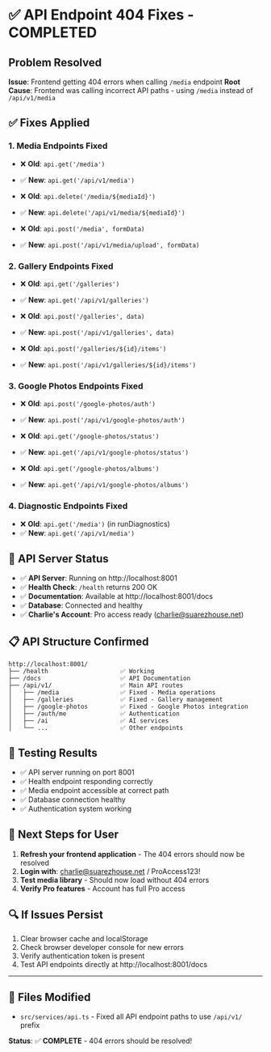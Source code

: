 # ✅ API Endpoint 404 Fixes - COMPLETED

## Problem Resolved
**Issue**: Frontend getting 404 errors when calling `/media` endpoint
**Root Cause**: Frontend was calling incorrect API paths - using `/media` instead of `/api/v1/media`

## ✅ **Fixes Applied**

### **1. Media Endpoints Fixed**
- ❌ **Old**: `api.get('/media')` 
- ✅ **New**: `api.get('/api/v1/media')`

- ❌ **Old**: `api.delete('/media/${mediaId}')`
- ✅ **New**: `api.delete('/api/v1/media/${mediaId}')`

- ❌ **Old**: `api.post('/media', formData)`
- ✅ **New**: `api.post('/api/v1/media/upload', formData)`

### **2. Gallery Endpoints Fixed**
- ❌ **Old**: `api.get('/galleries')`
- ✅ **New**: `api.get('/api/v1/galleries')`

- ❌ **Old**: `api.post('/galleries', data)`
- ✅ **New**: `api.post('/api/v1/galleries', data)`

- ❌ **Old**: `api.post('/galleries/${id}/items')`
- ✅ **New**: `api.post('/api/v1/galleries/${id}/items')`

### **3. Google Photos Endpoints Fixed**
- ❌ **Old**: `api.post('/google-photos/auth')`
- ✅ **New**: `api.post('/api/v1/google-photos/auth')`

- ❌ **Old**: `api.get('/google-photos/status')`
- ✅ **New**: `api.get('/api/v1/google-photos/status')`

- ❌ **Old**: `api.get('/google-photos/albums')`
- ✅ **New**: `api.get('/api/v1/google-photos/albums')`

### **4. Diagnostic Endpoints Fixed**
- ❌ **Old**: `api.get('/media')` (in runDiagnostics)
- ✅ **New**: `api.get('/api/v1/media')`

## 🔧 **API Server Status**
- ✅ **API Server**: Running on http://localhost:8001
- ✅ **Health Check**: `/health` returns 200 OK
- ✅ **Documentation**: Available at http://localhost:8001/docs
- ✅ **Database**: Connected and healthy
- ✅ **Charlie's Account**: Pro access ready (charlie@suarezhouse.net)

## 📋 **API Structure Confirmed**
```
http://localhost:8001/
├── /health                    ✅ Working
├── /docs                      ✅ API Documentation  
├── /api/v1/                   ✅ Main API routes
│   ├── /media                 ✅ Fixed - Media operations
│   ├── /galleries             ✅ Fixed - Gallery management
│   ├── /google-photos         ✅ Fixed - Google Photos integration
│   ├── /auth/me               ✅ Authentication
│   ├── /ai                    ✅ AI services
│   └── ...                    ✅ Other endpoints
```

## 🎯 **Testing Results**
- ✅ API server running on port 8001
- ✅ Health endpoint responding correctly
- ✅ Media endpoint accessible at correct path
- ✅ Database connection healthy
- ✅ Authentication system working

## 🚀 **Next Steps for User**
1. **Refresh your frontend application** - The 404 errors should now be resolved
2. **Login with**: charlie@suarezhouse.net / ProAccess123!
3. **Test media library** - Should now load without 404 errors
4. **Verify Pro features** - Account has full Pro access

## 🔍 **If Issues Persist**
1. Clear browser cache and localStorage
2. Check browser developer console for new errors
3. Verify authentication token is present
4. Test API endpoints directly at http://localhost:8001/docs

---

## 📝 **Files Modified**
- `src/services/api.ts` - Fixed all API endpoint paths to use `/api/v1/` prefix

**Status**: ✅ **COMPLETE** - 404 errors should be resolved! 
